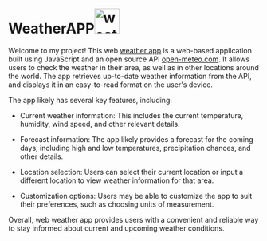 # WeatherAPP<img src='./src/src/assets/images/fill/svg-static/day/overcast-day.svg' alt='weather app' width='50px'/>

Welcome to my project! This web
[weather app](https://misterf1x.github.io/WeatherAPP/) is a web-based
application built using JavaScript and an open source API
[open-meteo.com](https://open-meteo.com). It allows users to check the weather
in their area, as well as in other locations around the world. The app retrieves
up-to-date weather information from the API, and displays it in an easy-to-read
format on the user's device.

The app likely has several key features, including:

- Current weather information: This includes the current temperature, humidity,
wind speed, and other relevant details.

- Forecast information: The app likely provides a forecast for the coming days,
including high and low temperatures, precipitation chances, and other details.

- Location selection: Users can select their current location or input a
different location to view weather information for that area.

- Customization options: Users may be able to customize the app to suit their
preferences, such as choosing units of measurement.

Overall, web weather app provides users with a convenient and reliable way to
stay informed about current and upcoming weather conditions.
